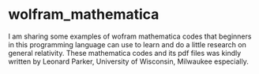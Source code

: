 # wolfram_mathematica
I am sharing some examples of wofram mathematica codes that beginners in this programming language can use to learn and do a little research on general relativity. These mathematica codes and its pdf files was kindly written by Leonard Parker, University of Wisconsin, Milwaukee especially. 
